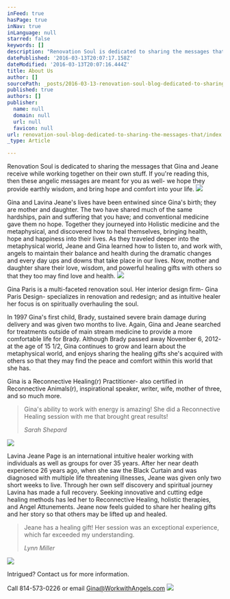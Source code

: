 ```yaml
---
inFeed: true
hasPage: true
inNav: true
inLanguage: null
starred: false
keywords: []
description: "Renovation Soul is dedicated to sharing the messages that Gina and Jeane receive while working together on their own stuff. If you’re reading this, then these angelic messages are meant for you as well- we hope they provide earthly wisdom, and bring hope and comfort into your life.\_"
datePublished: '2016-03-13T20:07:17.158Z'
dateModified: '2016-03-13T20:07:16.444Z'
title: About Us
author: []
sourcePath: _posts/2016-03-13-renovation-soul-blog-dedicated-to-sharing-the-messages-that.md
published: true
authors: []
publisher:
  name: null
  domain: null
  url: null
  favicon: null
url: renovation-soul-blog-dedicated-to-sharing-the-messages-that/index.html
_type: Article

---
```

Renovation Soul is dedicated to sharing the messages that Gina and Jeane receive while working together on their own stuff. If you're reading this, then these angelic messages are meant for you as well- we hope they provide earthly wisdom, and bring hope and comfort into your life. ![](https://the-grid-user-content.s3-us-west-2.amazonaws.com/56ceecf9-20b7-4405-827e-205b6f24f784.jpg)

Gina and Lavina Jeane's lives have been entwined since Gina's birth; they are mother and daughter.
The two have shared much of the same hardships, pain and suffering that you have; and conventional medicine gave them no hope. Together they journeyed into Holistic medicine and the metaphysical, and discovered how to heal themselves, bringing health, hope and happiness into their lives.
As they traveled deeper into the metaphysical world, Jeane and Gina learned how to listen to, and work with, angels to maintain their balance and health during the dramatic changes and every day ups and downs that take place in our lives.
Now, mother and daughter share their love, wisdom, and powerful healing gifts with others so that they too may find love and health. ![](https://the-grid-user-content.s3-us-west-2.amazonaws.com/ed115e7c-4b34-4b00-98ed-47a864b52b15.jpg)

Gina Paris is a multi-faceted renovation soul. Her interior design firm- Gina Paris Design- specializes in renovation and redesign; and as intuitive healer her focus is on spiritually overhauling the soul.  

In 1997 Gina's first child, Brady, sustained severe brain damage during delivery and was given two months to live. Again, Gina and Jeane searched for treatments outside of main stream medicine to provide a more comfortable life for Brady. Although Brady passed away November 6, 2012- at the age of 15 1/2, Gina continues to grow and learn about the metaphysical world, and enjoys sharing the healing gifts she's acquired with others so that they may find the peace and comfort within this world that she has. 

Gina is a Reconnective Healing(r) Practitioner- also certified in Reconnective Animals(r), inspirational speaker, writer, wife, mother of three, and so much more.

> Gina's ability to work with energy is amazing! She did a Reconnective Healing session with me that brought great results! 
> 
> _Sarah Shepard_

![](https://the-grid-user-content.s3-us-west-2.amazonaws.com/d15c3387-0ee4-493a-9366-d2cc230c1334.jpg)

Lavina Jeane Page is an international intuitive healer working with individuals as well as groups for over 35 years. After her near death experience 26 years ago, when she saw the Black Curtain and was diagnosed with multiple life threatening illnesses, Jeane was given only two short weeks to live. Through her own self discovery and spiritual journey Lavina has made a full recovery. Seeking innovative and cutting edge healing methods has led her to Reconnective Healing, holistic therapies, and Angel Attunements. Jeane now feels guided to share her healing gifts and her story so that others may be lifted up and healed.  
> 
> Jeane has a healing gift! Her session was an exceptional experience, which far exceeded my understanding.
> 
> _Lynn Miller_

![](https://the-grid-user-content.s3-us-west-2.amazonaws.com/54338184-1df1-4a00-b588-51a515419802.jpg)

Intrigued? Contact us for more information. 

Call 814-573-0226 or email Gina@WorkwithAngels.com
![](https://the-grid-user-content.s3-us-west-2.amazonaws.com/964c706b-ebc5-470d-896c-754ebc1cbf1e.jpg)